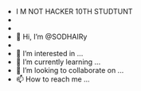 - I M NOT HACKER 10TH STUDTUNT 
- 
- 
- 👋 Hi, I’m @SODHAIRy
-
- 👀 I’m interested in ...
- 🌱 I’m currently learning ...
- 💞️ I’m looking to collaborate on ...
- 📫 How to reach me ...

<!---
SODHAIRy/SODHAIRy is a ✨ special ✨ repository because its `README.md` (this file) appears on your GitHub profile.
You can click the Preview link to take a look at your changes.
--->





 

                                       

                                        
